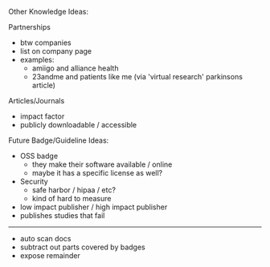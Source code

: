 Other Knowledge Ideas:

Partnerships

- btw companies
- list on company page
- examples:
  - amiigo and alliance health
  - 23andme and patients like me (via 'virtual research' parkinsons article)

Articles/Journals

- impact factor
- publicly downloadable / accessible

Future Badge/Guideline Ideas:

- OSS badge
  - they make their software available / online
  - maybe it has a specific license as well?
- Security
  - safe harbor / hipaa / etc?
  - kind of hard to measure
- low impact publisher / high impact publisher
- publishes studies that fail


---

- auto scan docs
- subtract out parts covered by badges
- expose remainder